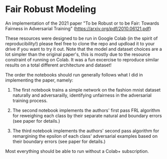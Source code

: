 # Fair Robust Modeling

An implementation of the 2021 paper "To be Robust or to be Fair: Towards Fairness in Adversarial Training" (https://arxiv.org/pdf/2010.06121.pdf)

These resources were designed to be run in Google Colab (in the spirit of reproducibility!) please feel free to clone the repo and updload it to your drive if you want to try it out. Note that the model and dataset choices are a lot simpler than the original paper's, this is mostly due to the resource constraint of running on Colab. It was a fun excercise to reproduce similar results on a total different architecture and dataset! 

The order the notebooks should run generally follows what I did in implementing the paper, namely:

1. The first notebook trains a simple network on the fashion mnist dataset naturally and adversarailly, identifying unfairness in the adversarial training process. 

2. The second notebook implements the authors' first pass FRL algorithm for reweighing each class by their separate natural and boundary errors (see paper for details.)

3. The third notebook implements the authors' second pass algorithm for remargining the epsilon of each class' adversarial examples based on their boundary errors (see paper for details.)

Most everything should be able to run without a Colab+ subscription. 

